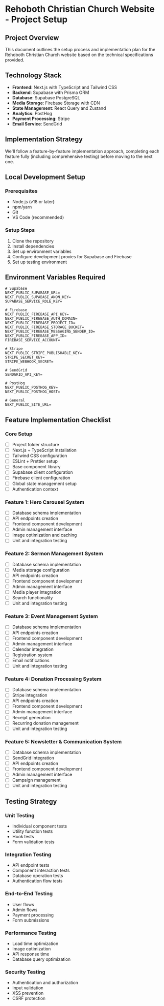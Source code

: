 # Rehoboth Christian Church Website - Project Setup

## Project Overview
This document outlines the setup process and implementation plan for the Rehoboth Christian Church website based on the technical specifications provided.

## Technology Stack
- **Frontend**: Next.js with TypeScript and Tailwind CSS
- **Backend**: Supabase with Prisma ORM
- **Database**: Supabase PostgreSQL
- **Media Storage**: Firebase Storage with CDN
- **State Management**: React Query and Zustand
- **Analytics**: PostHog
- **Payment Processing**: Stripe
- **Email Service**: SendGrid

## Implementation Strategy
We'll follow a feature-by-feature implementation approach, completing each feature fully (including comprehensive testing) before moving to the next one.

## Local Development Setup

### Prerequisites
- Node.js (v18 or later)
- npm/yarn
- Git
- VS Code (recommended)

### Setup Steps
1. Clone the repository
2. Install dependencies
3. Set up environment variables
4. Configure development proxies for Supabase and Firebase
5. Set up testing environment

## Environment Variables Required
```
# Supabase
NEXT_PUBLIC_SUPABASE_URL=
NEXT_PUBLIC_SUPABASE_ANON_KEY=
SUPABASE_SERVICE_ROLE_KEY=

# Firebase
NEXT_PUBLIC_FIREBASE_API_KEY=
NEXT_PUBLIC_FIREBASE_AUTH_DOMAIN=
NEXT_PUBLIC_FIREBASE_PROJECT_ID=
NEXT_PUBLIC_FIREBASE_STORAGE_BUCKET=
NEXT_PUBLIC_FIREBASE_MESSAGING_SENDER_ID=
NEXT_PUBLIC_FIREBASE_APP_ID=
FIREBASE_SERVICE_ACCOUNT=

# Stripe
NEXT_PUBLIC_STRIPE_PUBLISHABLE_KEY=
STRIPE_SECRET_KEY=
STRIPE_WEBHOOK_SECRET=

# SendGrid
SENDGRID_API_KEY=

# PostHog
NEXT_PUBLIC_POSTHOG_KEY=
NEXT_PUBLIC_POSTHOG_HOST=

# General
NEXT_PUBLIC_SITE_URL=
```

## Feature Implementation Checklist

### Core Setup
- [ ] Project folder structure
- [ ] Next.js + TypeScript installation
- [ ] Tailwind CSS configuration
- [ ] ESLint + Prettier setup
- [ ] Base component library
- [ ] Supabase client configuration
- [ ] Firebase client configuration
- [ ] Global state management setup
- [ ] Authentication context

### Feature 1: Hero Carousel System
- [ ] Database schema implementation
- [ ] API endpoints creation
- [ ] Frontend component development
- [ ] Admin management interface
- [ ] Image optimization and caching
- [ ] Unit and integration testing

### Feature 2: Sermon Management System
- [ ] Database schema implementation
- [ ] Media storage configuration
- [ ] API endpoints creation
- [ ] Frontend component development
- [ ] Admin management interface
- [ ] Media player integration
- [ ] Search functionality
- [ ] Unit and integration testing

### Feature 3: Event Management System
- [ ] Database schema implementation
- [ ] API endpoints creation
- [ ] Frontend component development
- [ ] Admin management interface
- [ ] Calendar integration
- [ ] Registration system
- [ ] Email notifications
- [ ] Unit and integration testing

### Feature 4: Donation Processing System
- [ ] Database schema implementation
- [ ] Stripe integration
- [ ] API endpoints creation
- [ ] Frontend component development
- [ ] Admin management interface
- [ ] Receipt generation
- [ ] Recurring donation management
- [ ] Unit and integration testing

### Feature 5: Newsletter & Communication System
- [ ] Database schema implementation
- [ ] SendGrid integration
- [ ] API endpoints creation
- [ ] Frontend component development
- [ ] Admin management interface
- [ ] Campaign management
- [ ] Unit and integration testing

## Testing Strategy

### Unit Testing
- Individual component tests
- Utility function tests
- Hook tests
- Form validation tests

### Integration Testing
- API endpoint tests
- Component interaction tests
- Database operation tests
- Authentication flow tests

### End-to-End Testing
- User flows
- Admin flows
- Payment processing
- Form submissions

### Performance Testing
- Load time optimization
- Image optimization
- API response time
- Database query optimization

### Security Testing
- Authentication and authorization
- Input validation
- XSS prevention
- CSRF protection
